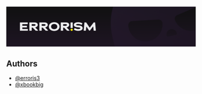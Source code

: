 ![Logo](https://raw.githubusercontent.com/errorism-scripts/assets/refs/heads/main/github_banner.png)


## Authors
- [@erroris3](https://www.github.com/erroris3)
- [@xbookbig](https://www.github.com/bookbig07)



